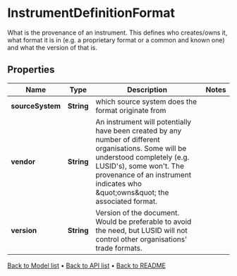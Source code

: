 

# InstrumentDefinitionFormat

What is the provenance of an instrument. This defines who creates/owns it, what format it is in (e.g. a proprietary format or a common and known one)   and what the version of that is.

## Properties

| Name | Type | Description | Notes |
|------------ | ------------- | ------------- | -------------|
|**sourceSystem** | **String** | which source system does the format originate from |  |
|**vendor** | **String** | An instrument will potentially have been created by any number of different organisations. Some will be understood completely (e.g. LUSID&#39;s), some won&#39;t.   The provenance of an instrument indicates who \&quot;owns\&quot; the associated format. |  |
|**version** | **String** | Version of the document. Would be preferable to avoid the need, but LUSID will not control other organisations&#39; trade formats. |  |



[Back to Model list](../README.md#documentation-for-models) &#8226; [Back to API list](../README.md#documentation-for-api-endpoints) &#8226; [Back to README](../README.md)


